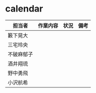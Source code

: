 # calendar

| 担当者   | 作業内容      | 状況     | 備考 |
| -------------- | -------------- | ----------- | -------------------------------------- |
| 籔下晃大 | | | |
| 三宅玲央 | | | |
| 不破麻郁子 | | | |
| 酒井翔琉 | | | |
| 野中勇飛 | | | |
| 小沢航希 | | | |